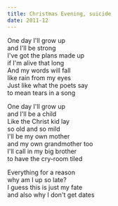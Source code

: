 ```yaml
---
title: Christmas Evening, suicide
date: 2011-12
---
```


One day I'll grow up  
and I'll be strong  
I've got the plans made up  
if I'm alive that long  
And my words will fall  
like rain from my eyes  
Just like what the poets say  
to mean tears in a song  

One day I'll grow up  
and I'll be a child  
Like the Christ kid lay  
so old and so mild  
I'll be my own mother  
and my own grandmother too  
I'll call in my big brother  
to have the cry-room tiled  

Everything for a reason  
why am I up so late?  
I guess this is just my fate  
and also why I don't get dates  